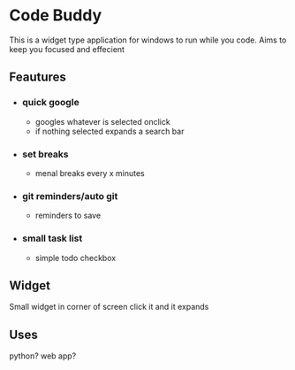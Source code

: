 # Code Buddy

This is a widget type application for windows to run while you code. 
Aims to keep you focused and effecient

## Feautures

- ### quick google
    - googles whatever is selected onclick
    - if nothing selected expands a search bar 
- ### set breaks
    - menal breaks every x minutes
- ### git reminders/auto git
    - reminders to save
- ### small task list
    - simple todo checkbox
## Widget

Small widget in corner of screen
click it and it expands

## Uses

python?
web app?